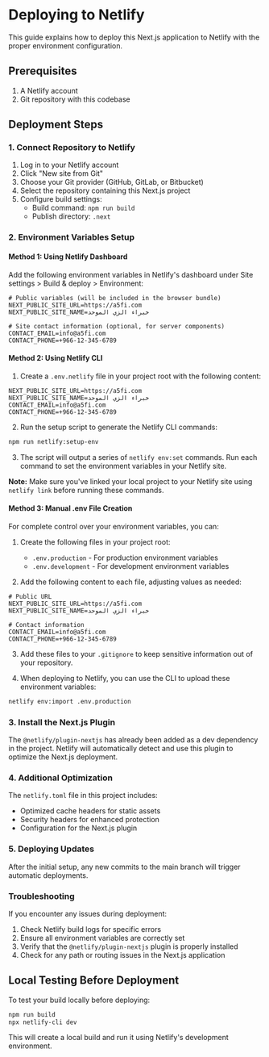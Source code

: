 # Deploying to Netlify

This guide explains how to deploy this Next.js application to Netlify with the proper environment configuration.

## Prerequisites

1. A Netlify account
2. Git repository with this codebase

## Deployment Steps

### 1. Connect Repository to Netlify

1. Log in to your Netlify account
2. Click "New site from Git"
3. Choose your Git provider (GitHub, GitLab, or Bitbucket)
4. Select the repository containing this Next.js project
5. Configure build settings:
   - Build command: `npm run build`
   - Publish directory: `.next`

### 2. Environment Variables Setup

#### Method 1: Using Netlify Dashboard

Add the following environment variables in Netlify's dashboard under Site settings > Build & deploy > Environment:

```
# Public variables (will be included in the browser bundle)
NEXT_PUBLIC_SITE_URL=https://a5fi.com
NEXT_PUBLIC_SITE_NAME=خبراء الزي الموحد

# Site contact information (optional, for server components)
CONTACT_EMAIL=info@a5fi.com
CONTACT_PHONE=+966-12-345-6789
```

#### Method 2: Using Netlify CLI

1. Create a `.env.netlify` file in your project root with the following content:

```
NEXT_PUBLIC_SITE_URL=https://a5fi.com
NEXT_PUBLIC_SITE_NAME=خبراء الزي الموحد
CONTACT_EMAIL=info@a5fi.com
CONTACT_PHONE=+966-12-345-6789
```

2. Run the setup script to generate the Netlify CLI commands:

```bash
npm run netlify:setup-env
```

3. The script will output a series of `netlify env:set` commands. Run each command to set the environment variables in your Netlify site.

**Note:** Make sure you've linked your local project to your Netlify site using `netlify link` before running these commands.

#### Method 3: Manual .env File Creation

For complete control over your environment variables, you can:

1. Create the following files in your project root:
   - `.env.production` - For production environment variables
   - `.env.development` - For development environment variables

2. Add the following content to each file, adjusting values as needed:

```
# Public URL
NEXT_PUBLIC_SITE_URL=https://a5fi.com
NEXT_PUBLIC_SITE_NAME=خبراء الزي الموحد

# Contact information
CONTACT_EMAIL=info@a5fi.com
CONTACT_PHONE=+966-12-345-6789
```

3. Add these files to your `.gitignore` to keep sensitive information out of your repository.

4. When deploying to Netlify, you can use the CLI to upload these environment variables:

```bash
netlify env:import .env.production
```

### 3. Install the Next.js Plugin

The `@netlify/plugin-nextjs` has already been added as a dev dependency in the project. Netlify will automatically detect and use this plugin to optimize the Next.js deployment.

### 4. Additional Optimization

The `netlify.toml` file in this project includes:

- Optimized cache headers for static assets
- Security headers for enhanced protection
- Configuration for the Next.js plugin

### 5. Deploying Updates

After the initial setup, any new commits to the main branch will trigger automatic deployments.

### Troubleshooting

If you encounter any issues during deployment:

1. Check Netlify build logs for specific errors
2. Ensure all environment variables are correctly set
3. Verify that the `@netlify/plugin-nextjs` plugin is properly installed
4. Check for any path or routing issues in the Next.js application

## Local Testing Before Deployment

To test your build locally before deploying:

```bash
npm run build
npx netlify-cli dev
```

This will create a local build and run it using Netlify's development environment. 